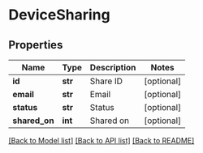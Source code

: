 # DeviceSharing

## Properties
Name | Type | Description | Notes
------------ | ------------- | ------------- | -------------
**id** | **str** | Share ID | [optional] 
**email** | **str** | Email | [optional] 
**status** | **str** | Status | [optional] 
**shared_on** | **int** | Shared on | [optional] 

[[Back to Model list]](../README.md#documentation-for-models) [[Back to API list]](../README.md#documentation-for-api-endpoints) [[Back to README]](../README.md)


